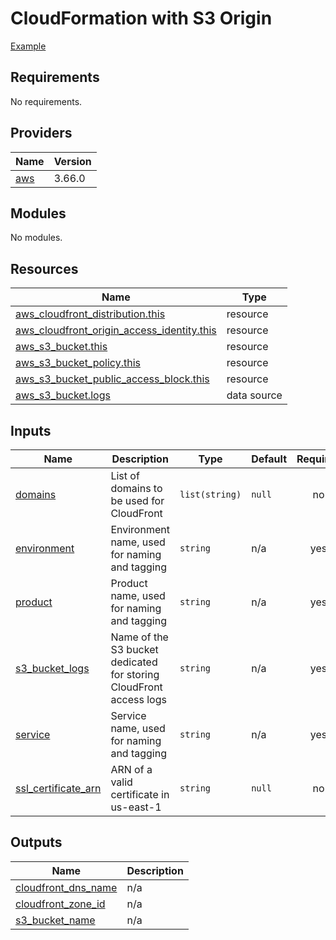 <!-- BEGIN_TF_DOCS -->
# CloudFormation with S3 Origin

[Example](../../examples/service-cf-s3)

## Requirements

No requirements.

## Providers

| Name | Version |
|------|---------|
| <a name="provider_aws"></a> [aws](#provider\_aws) | 3.66.0 |

## Modules

No modules.

## Resources

| Name | Type |
|------|------|
| [aws_cloudfront_distribution.this](https://registry.terraform.io/providers/hashicorp/aws/latest/docs/resources/cloudfront_distribution) | resource |
| [aws_cloudfront_origin_access_identity.this](https://registry.terraform.io/providers/hashicorp/aws/latest/docs/resources/cloudfront_origin_access_identity) | resource |
| [aws_s3_bucket.this](https://registry.terraform.io/providers/hashicorp/aws/latest/docs/resources/s3_bucket) | resource |
| [aws_s3_bucket_policy.this](https://registry.terraform.io/providers/hashicorp/aws/latest/docs/resources/s3_bucket_policy) | resource |
| [aws_s3_bucket_public_access_block.this](https://registry.terraform.io/providers/hashicorp/aws/latest/docs/resources/s3_bucket_public_access_block) | resource |
| [aws_s3_bucket.logs](https://registry.terraform.io/providers/hashicorp/aws/latest/docs/data-sources/s3_bucket) | data source |

## Inputs

| Name | Description | Type | Default | Required |
|------|-------------|------|---------|:--------:|
| <a name="input_domains"></a> [domains](#input\_domains) | List of domains to be used for CloudFront | `list(string)` | `null` | no |
| <a name="input_environment"></a> [environment](#input\_environment) | Environment name, used for naming and tagging | `string` | n/a | yes |
| <a name="input_product"></a> [product](#input\_product) | Product name, used for naming and tagging | `string` | n/a | yes |
| <a name="input_s3_bucket_logs"></a> [s3\_bucket\_logs](#input\_s3\_bucket\_logs) | Name of the S3 bucket dedicated for storing CloudFront access logs | `string` | n/a | yes |
| <a name="input_service"></a> [service](#input\_service) | Service name, used for naming and tagging | `string` | n/a | yes |
| <a name="input_ssl_certificate_arn"></a> [ssl\_certificate\_arn](#input\_ssl\_certificate\_arn) | ARN of a valid certificate in us-east-1 | `string` | `null` | no |

## Outputs

| Name | Description |
|------|-------------|
| <a name="output_cloudfront_dns_name"></a> [cloudfront\_dns\_name](#output\_cloudfront\_dns\_name) | n/a |
| <a name="output_cloudfront_zone_id"></a> [cloudfront\_zone\_id](#output\_cloudfront\_zone\_id) | n/a |
| <a name="output_s3_bucket_name"></a> [s3\_bucket\_name](#output\_s3\_bucket\_name) | n/a |
<!-- END_TF_DOCS -->